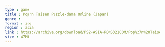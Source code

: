```yaml
---
type : game
title : Pop'n Taisen Puzzle-dama Online (Japan)
genre : 
format : iso
region : asia
link : https://archive.org/download/PS2-ASIA-ROMS321COM/Pop%27n%20Taisen%20Puzzle-dama%20Online%20%28Japan%29.7z
size : 47MB
---
```

